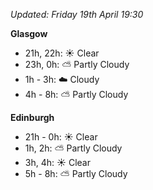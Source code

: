 *Updated: Friday 19th April 19:30*

**Glasgow**

* 21h, 22h: :sunny: Clear
* 23h, 0h: :partly_sunny: Partly Cloudy
* 1h - 3h: :cloud: Cloudy
* 4h - 8h: :partly_sunny: Partly Cloudy

**Edinburgh**

* 21h - 0h: :sunny: Clear
* 1h, 2h: :partly_sunny: Partly Cloudy
* 3h, 4h: :sunny: Clear
* 5h - 8h: :partly_sunny: Partly Cloudy
